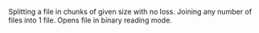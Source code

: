 Splitting a file in chunks of given size with no loss.
Joining any number of files into 1 file.
Opens file in binary reading mode.
